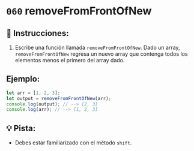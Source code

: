 # `060` removeFromFrontOfNew

## 📝 Instrucciones:

1. Escribe una función llamada `removeFromFrontOfNew`. Dado un array, `removeFromFrontOfNew` regresa un nuevo array que contenga todos los elementos menos el primero del array dado. 

## Ejemplo:

```Javascript
let arr = [1, 2, 3];
let output = removeFromFrontOfNew(arr);
console.log(output); // --> [2, 3]
console.log(arr); // --> [1, 2, 3]
```

## 💡 Pista: 

+ Debes estar familiarizado con el método `shift`.

